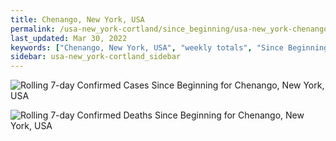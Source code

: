 ```yaml
---
title: Chenango, New York, USA
permalink: /usa-new_york-cortland/since_beginning/usa-new_york-chenango-since_beginning.html
last_updated: Mar 30, 2022
keywords: ["Chenango, New York, USA", "weekly totals", "Since Beginning"]
sidebar: usa-new_york-cortland_sidebar
---
```


![Rolling 7-day Confirmed Cases Since Beginning for Chenango, New York, USA](/covid_tracker/images/graphs/usa-new_york-chenango-rolling_7_days_confirmed-since_beginning_graph.png)

![Rolling 7-day Confirmed Deaths Since Beginning for Chenango, New York, USA](/covid_tracker/images/graphs/usa-new_york-chenango-rolling_7_days_deaths-since_beginning_graph.png)

